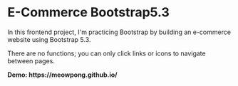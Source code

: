 <h1>E-Commerce Bootstrap5.3 </h1>
<p>In this frontend project, I'm practicing Bootstrap by building an e-commerce website using Bootstrap 5.3.</p>
<p>There are no functions; you can only click links or icons to navigate between pages.</p>
<b>Demo: https://meowpong.github.io/</b>
